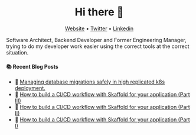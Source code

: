 <h1 align="center">Hi there 👋</h1>

<p align="center">
  <a href="https://blog.equationlabs.io/">Website</a> •
  <a href="https://twitter.com/rcastellanosm">Twitter</a> •
  <a href="https://www.linkedin.com/in/raulcastellanos">Linkedin</a>
</p>


Software Architect, Backend Developer and Former Engineering Manager, trying to do my developer work easier using the correct tools at the correct situation. 

#### :books: Recent Blog Posts
<!-- BLOGPOSTS:START -->
 - 💫 [Managing database migrations safely in high replicated k8s deployment.](https://dev.to/rcastellanosm/managing-database-migrations-safely-in-high-replicated-k8s-deployment-4cbo)
 - 🌮 [How to build a CI/CD workflow with Skaffold for your application &lpar;Part III&rpar;](https://dev.to/rcastellanosm/how-to-build-a-cicd-workflow-with-skaffold-for-your-application-part-iii-3625)
 - 💯 [How to build a CI/CD workflow with Skaffold for your application &lpar;Part II&rpar;](https://dev.to/rcastellanosm/how-to-build-a-cicd-workflow-with-skaffold-for-your-application-part-ii-315j)
 - 🌮 [How to build a CI/CD workflow with Skaffold for your application &lpar;Part I&rpar;](https://dev.to/rcastellanosm/how-to-build-a-cicd-workflow-with-skaffold-for-your-application-part-i-2df4)<!-- BLOGPOSTS:END -->
